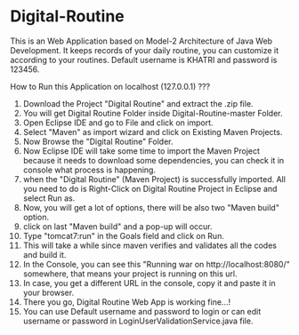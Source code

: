 # Digital-Routine
This is an Web Application based on Model-2 Architecture of Java Web Development. It keeps records of your daily routine, you can customize it according to your routines. Default username is KHATRI and password is 123456.

How to Run this Application on localhost (127.0.0.1) ???

1) Download the Project "Digital Routine" and extract the .zip file.
2) You will get Digital Routine Folder inside Digital-Routine-master Folder.
3) Open Eclipse IDE and go to File and click on import.
4) Select "Maven" as import wizard and click on Existing Maven Projects.
5) Now Browse the "Digital Routine" Folder.
6) Now Eclipse IDE will take some time to import the Maven Project because it needs to download some dependencies, you can check
   it in console what process is happening.
7) when the "Digital Routine" (Maven Project) is successfully imported. All you need to do is Right-Click on Digital Routine Project in
   Eclipse and select Run as.
8) Now, you will get a lot of options, there will be also two "Maven build" option.
9) click on last "Maven build" and a pop-up will occur.
10) Type "tomcat7:run" in the Goals field and click on Run.
11) This will take a while since maven verifies and validates all the codes and build it.
12) In the Console, you can see this "Running war on http://localhost:8080/" somewhere, that means your project is running on this url.
13) In case, you get a different URL in the console, copy it and paste it in your browser.
14) There you go, Digital Routine Web App is working fine...!
15) You can use Default username and password to login or can edit username or password in LoginUserValidationService.java file.

